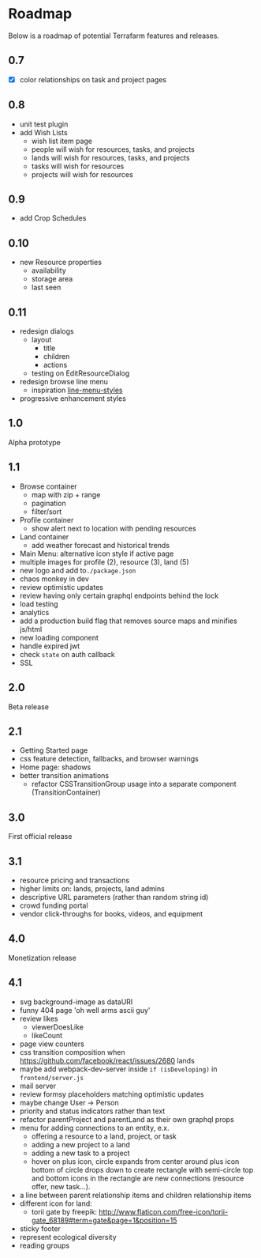 # Roadmap

Below is a roadmap of potential Terrafarm features and releases.


## 0.7

- [x] color relationships on task and project pages


## 0.8

- unit test plugin
- add Wish Lists
  - wish list item page
  - people will wish for resources, tasks, and projects
  - lands will wish for resources, tasks, and projects
  - tasks will wish for resources
  - projects will wish for resources


## 0.9

- add Crop Schedules


## 0.10

- new Resource properties
  - availability
  - storage area
  - last seen


## 0.11

- redesign dialogs
  - layout
    - title
    - children
    - actions
  - testing on EditResourceDialog
- redesign browse line menu
  - inspiration [line-menu-styles](http://tympanus.net/Development/LineMenuStyles/#Valentine)
- progressive enhancement styles


## 1.0

Alpha prototype


## 1.1

- Browse container
  - map with zip + range
  - pagination
  - filter/sort
- Profile container
  - show alert next to location with pending resources
- Land container
  - add weather forecast and historical trends
- Main Menu: alternative icon style if active page
- multiple images for profile (2), resource (3), land (5)
- new logo and add to`./package.json`
- chaos monkey in dev
- review optimistic updates
- review having only certain graphql endpoints behind the lock
- load testing
- analytics
- add a production build flag that removes source maps and minifies js/html
- new loading component
- handle expired jwt
- check `state` on auth callback
- SSL


## 2.0

Beta release


## 2.1

- Getting Started page
- css feature detection, fallbacks, and browser warnings
- Home page: shadows
- better transition animations
  - refactor CSSTransitionGroup usage into a separate component (TransitionContainer)


## 3.0

First official release


## 3.1

- resource pricing and transactions
- higher limits on: lands, projects, land admins
- descriptive URL parameters (rather than random string id)
- crowd funding portal
- vendor click-throughs for books, videos, and equipment


## 4.0

Monetization release


## 4.1

- svg background-image as dataURI
- funny 404 page 'oh well arms ascii guy'
- review likes
  - viewerDoesLike
  - likeCount
- page view counters
- css transition composition when https://github.com/facebook/react/issues/2680 lands
- maybe add webpack-dev-server inside `if (isDeveloping)` in `frontend/server.js`
- mail server
- review formsy placeholders matching optimistic updates
- maybe change User -> Person
- priority and status indicators rather than text
- refactor parentProject and parentLand as their own graphql props
- menu for adding connections to an entity, e.x.
  - offering a resource to a land, project, or task
  - adding a new project to a land
  - adding a new task to a project
  - hover on plus icon, circle expands from center around plus icon
    bottom of circle drops down to create rectangle with semi-circle top and bottom
    icons in the rectangle are new connections (resource offer, new task...).
- a line between parent relationship items and children relationship items
- different icon for land:
  - torii gate by freepik: http://www.flaticon.com/free-icon/torii-gate_68189#term=gate&page=1&position=15
- sticky footer
- represent ecological diversity
- reading groups
